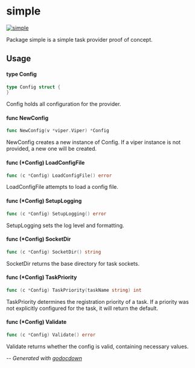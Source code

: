 # simple

[![simple](https://godoc.org/github.com/mistifyio/provider-simple?status.png)](https://godoc.org/github.com/mistifyio/provider-simple)

Package simple is a simple task provider proof of concept.

## Usage

#### type Config

```go
type Config struct {
}
```

Config holds all configuration for the provider.

#### func  NewConfig

```go
func NewConfig(v *viper.Viper) *Config
```
NewConfig creates a new instance of Config. If a viper instance is not provided,
a new one will be created.

#### func (*Config) LoadConfigFile

```go
func (c *Config) LoadConfigFile() error
```
LoadConfigFile attempts to load a config file.

#### func (*Config) SetupLogging

```go
func (c *Config) SetupLogging() error
```
SetupLogging sets the log level and formatting.

#### func (*Config) SocketDir

```go
func (c *Config) SocketDir() string
```
SocketDir returns the base directory for task sockets.

#### func (*Config) TaskPriority

```go
func (c *Config) TaskPriority(taskName string) int
```
TaskPriority determines the registration priority of a task. If a priority was
not explicitly configured for the task, it will return the default.

#### func (*Config) Validate

```go
func (c *Config) Validate() error
```
Validate returns whether the config is valid, containing necessary values.

--
*Generated with [godocdown](https://github.com/robertkrimen/godocdown)*
